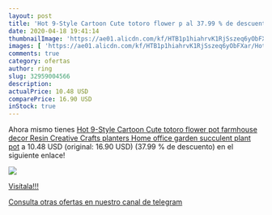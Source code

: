 ```yaml
---
layout: post
title: 'Hot 9-Style Cartoon Cute totoro flower p al 37.99 % de descuento'
date: 2020-04-18 19:41:14
thumbnailImage: 'https://ae01.alicdn.com/kf/HTB1p1hiahrvK1RjSszeq6yObFXar/Hot-9-Style-Cartoon-Cute-totoro-flower-pot-farmhouse-decor-Resin-Creative-Crafts-planters-Home-office.jpg_350x350._SL200_.jpg'
images: [ 'https://ae01.alicdn.com/kf/HTB1p1hiahrvK1RjSszeq6yObFXar/Hot-9-Style-Cartoon-Cute-totoro-flower-pot-farmhouse-decor-Resin-Creative-Crafts-planters-Home-office.jpg_350x350._SL200_.jpg' ]
comments: true
category: ofertas
author: ring
slug: 32959004566
description:
actualPrice: 10.48 USD
comparePrice: 16.90 USD
inStock: true
---
```


Ahora mismo tienes [Hot 9-Style Cartoon Cute totoro flower pot farmhouse decor Resin Creative Crafts planters Home office garden succulent plant pot](https://www.amazon.com/dp/32959004566/?tag=redken08-20) a 10.48 USD (original: 16.90 USD) (37.99 %  de descuento) en el siguiente enlace!

[![](https://ae01.alicdn.com/kf/HTB1p1hiahrvK1RjSszeq6yObFXar/Hot-9-Style-Cartoon-Cute-totoro-flower-pot-farmhouse-decor-Resin-Creative-Crafts-planters-Home-office.jpg_350x350._SL200_.jpg)](https://www.amazon.com/dp/32959004566/?tag=redken08-20)

[Visítala!!!](https://www.amazon.com/dp/32959004566/?tag=redken08-20)

[Consulta otras ofertas en nuestro canal de telegram](https://t.me/s/ofertas25)
